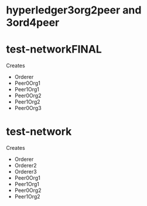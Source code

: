 # hyperledger3org2peer and 3ord4peer

# test-networkFINAL 
Creates
- Orderer
- Peer0Org1
- Peer1Org1
- Peer0Org2
- Peer1Org2
- Peer0Org3

# test-network
Creates 
- Orderer
- Orderer2
- Orderer3
- Peer0Org1
- Peer1Org1
- Peer0Org2
- Peer1Org2
